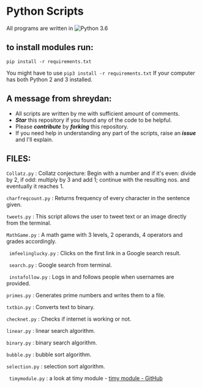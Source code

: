 # Python Scripts

All programs are written in ![Python 3.6](https://img.shields.io/badge/Python-3.5-yellow.svg)

## to install modules run:

` pip install -r requirements.txt `

You might have to use `pip3 install -r requirements.txt` If your computer has both Python 2 and 3 installed. 

## A message from shreydan:

- All scripts are written by me with sufficient amount of comments.
- _**Star**_ this repository if you found any of the code to be helpful.
- Please _**contribute**_ by **_forking_** this repository.
- If you need help in understanding any part of the scripts, raise an _**issue**_ and I'll explain.

## FILES:

` Collatz.py `
: Collatz conjecture: Begin with a number and if it's even: divide by 2, if odd: multiply by 3 and add 1; continue with the resulting nos. and eventually it reaches 1. 

` charfreqcount.py `
: Returns frequency of every character in the sentence given.

` tweets.py `
: This script allows the user to tweet text or an image directly from the terminal.

` MathGame.py `
: A math game with 3 levels, 2 operands, 4 operators and grades accordingly.

` imfeelinglucky.py`
: Clicks on the first link in a Google search result.

` search.py`
: Google search from terminal.

` instafollow.py`
: Logs in and follows people when usernames are provided.

` primes.py	`
: Generates prime numbers and writes them to a file.

` txtbin.py `
: Converts text to binary.

` checknet.py `
: Checks if internet is working or not.

` linear.py `
: linear search algorithm.

` binary.py `
: binary search algorithm.

` bubble.py `
: bubble sort algorithm.

` selection.py `
: selection sort algorithm.

` timymodule.py`
: a look at timy module - [timy module - GitHub](https://github.com/ramonsaraiva/timy)
